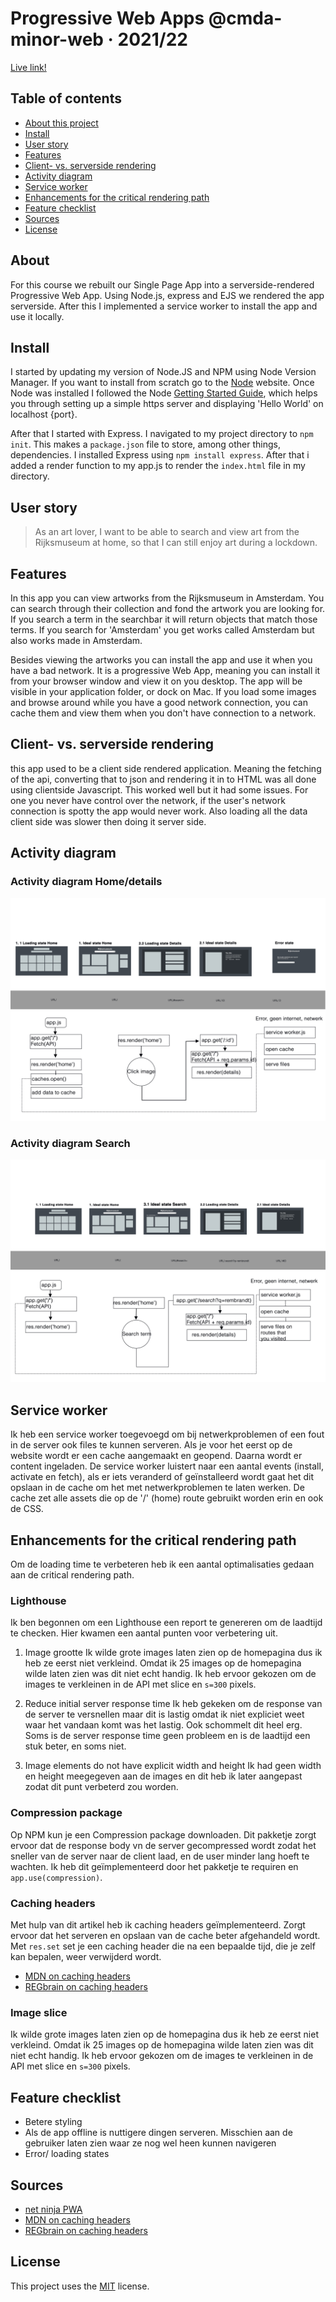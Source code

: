 # Progressive Web Apps @cmda-minor-web · 2021/22
[Live link!](https://rijksart-pwa.herokuapp.com/)

## Table of contents
- [About this project ](#About)
- [Install ](#Install)
- [User story](#User-story)
- [Features ](#Features)
- [Client- vs. serverside rendering](#Client-vs.-serverside-rendering)
- [Activity diagram](#Activity-diagram)
- [Service worker](#Service-worker)
- [Enhancements for the critical rendering path](#Enhancements-for-the-critical-rendering-path)
- [Feature checklist](#feature-checklist)
- [Sources](#Sources)
- [License](#License)


## About
For this course we rebuilt our Single Page App into a serverside-rendered Progressive Web App. Using Node.js, express and EJS we rendered the app serverside. After this I implemented a service worker to install the app and use it locally. 

## Install
I started by updating my version of Node.JS and NPM using Node Version Manager. If you want to install from scratch go to the [Node](https://nodejs.org/en/) website. Once Node was installed I followed the Node [Getting Started Guide](https://nodejs.org/en/docs/guides/getting-started-guide/), which helps you through setting up a simple https server and displaying 'Hello World' on localhost {port}.

After that I started with Express. I navigated to my project directory to `npm init`. This makes a `package.json` file to store, among other things, dependencies. I installed Express using `npm install express`. After that i added a render function to my app.js to render the `index.html` file in my directory.


## User story
> As an art lover, I want to be able to search and view art from the Rijksmuseum at home, so that I can still enjoy art during a lockdown.

## Features
In this app you can view artworks from the Rijksmuseum in Amsterdam. You can search through their collection and fond the artwork you are looking for. If you search a term in the searchbar it will return objects that match those terms. If you search for 'Amsterdam' you get works called Amsterdam but also works made in Amsterdam.

Besides viewing the artworks you can install the app and use it when you have a bad network. It is a progressive Web App, meaning you can install it from your browser window and view it on you desktop. The app will be visible in your application folder, or dock on Mac. If you load some images and browse around while you have a good network connection, you can cache them and view them when you don't have connection to a network.

## Client- vs. serverside rendering
this app used to be a client side rendered application. Meaning the fetching of the api, converting that to json and rendering it in to HTML was all done using clientside Javascript. This worked well but it had some issues. For one you never have control over the network, if the user's network connection is spotty the app would never work. Also loading all the data client side was slower then doing it server side. 

## Activity diagram

### Activity diagram Home/details
![Home activity diagram](https://github.com/norakramer1/progressive-web-apps-2122/blob/main/spa/public/images/home-activity-diagram.png)

### Activity diagram Search
![Search activity diagram](https://github.com/norakramer1/progressive-web-apps-2122/blob/main/spa/public/images/search-activity-diagram.png)

## Service worker
Ik heb een service worker toegevoegd om bij netwerkproblemen of een fout in de server ook files te kunnen serveren. Als je voor het eerst op de website wordt er een cache aangemaakt en geopend. Daarna wordt er content ingeladen. De service worker luistert naar een aantal events (install, activate en fetch), als er iets veranderd of geïnstalleerd wordt gaat het dit opslaan in de cache om het met netwerkproblemen te laten werken. De cache zet alle assets die op de '/' (home) route gebruikt worden erin en ook de CSS.

## Enhancements for the critical rendering path
Om de loading time te verbeteren heb ik een aantal optimalisaties gedaan aan de critical rendering path.

### Lighthouse
Ik ben begonnen om een Lighthouse een report te genereren om de laadtijd te checken. Hier kwamen een aantal punten voor verbetering uit.

1. Image grootte
Ik wilde grote images laten zien op de homepagina dus ik heb ze eerst niet verkleind. Omdat ik 25 images op de homepagina wilde laten zien was dit niet echt handig. Ik heb ervoor gekozen om de images te verkleinen in de API met slice en `s=300` pixels. 

2. Reduce initial server response time
Ik heb gekeken om de response van de server te versnellen maar dit is lastig omdat ik niet expliciet weet waar het vandaan komt was het lastig. Ook schommelt dit heel erg. Soms is de server response time geen probleem en is de laadtijd een stuk beter, en soms niet. 


3. Image elements do not have explicit width and height
Ik had geen width en height meegegeven aan de images en dit heb ik later aangepast zodat dit punt verbeterd zou worden.

### Compression package
Op NPM kun je een Compression package downloaden. Dit pakketje zorgt ervoor dat de response body vn de server gecompressed wordt zodat het sneller van de server naar de client laad, en de user minder lang hoeft te wachten. Ik heb dit geïmplementeerd door het pakketje te requiren en `app.use(compression)`.

### Caching headers
Met hulp van dit artikel heb ik caching headers geïmplementeerd. Zorgt ervoor dat het serveren en opslaan van de cache beter afgehandeld wordt. Met `res.set` set je een caching header die na een bepaalde tijd, die je zelf kan bepalen, weer verwijderd wordt.

- [MDN on caching headers](https://developer.mozilla.org/en-US/docs/Web/HTTP/Headers/Cache-Control)
- [REGbrain on caching headers](https://regbrain.com/article/cache-headers-express-js)


### Image slice
Ik wilde grote images laten zien op de homepagina dus ik heb ze eerst niet verkleind. Omdat ik 25 images op de homepagina wilde laten zien was dit niet echt handig. Ik heb ervoor gekozen om de images te verkleinen in de API met slice en `s=300` pixels. 

## Feature checklist
- Betere styling
- Als de app offline is nuttigere dingen serveren. Misschien aan de gebruiker laten zien waar ze nog wel heen kunnen navigeren
- Error/ loading states

## Sources
- [net ninja PWA](https://www.youtube.com/watch?v=4XT23X0Fjfk&list=PL4cUxeGkcC9gTxqJBcDmoi5Q2pzDusSL7)
- [MDN on caching headers](https://developer.mozilla.org/en-US/docs/Web/HTTP/Headers/Cache-Control)
- [REGbrain on caching headers](https://regbrain.com/article/cache-headers-express-js)

## License
This project uses the [MIT](https://github.com/norakramer1/progressive-web-apps-2122/blob/main/LICENSE) license. 